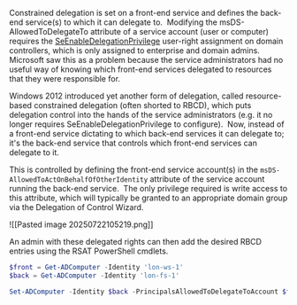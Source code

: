 
Constrained delegation is set on a front-end service and defines the back-end service(s) to which it can delegate to.  Modifying the msDS-AllowedToDelegateTo attribute of a service account (user or computer) requires the [SeEnableDelegationPrivilege](https://learn.microsoft.com/en-us/previous-versions/windows/it-pro/windows-10/security/threat-protection/security-policy-settings/enable-computer-and-user-accounts-to-be-trusted-for-delegation) user-right assignment on domain controllers, which is only assigned to enterprise and domain admins.  Microsoft saw this as a problem because the service administrators had no useful way of knowing which front-end services delegated to resources that they were responsible for.

Windows 2012 introduced yet another form of delegation, called resource-based constrained delegation (often shorted to RBCD), which puts delegation control into the hands of the service administrators (e.g. it no longer requires SeEnableDelegationPrivilege to configure).  Now, instead of a front-end service dictating to which back-end services it can delegate to; it's the back-end service that controls which front-end services can delegate to it.

This is controlled by defining the front-end service account(s) in the `msDS-AllowedToActOnBehalfOfOtherIdentity` attribute of the service account running the back-end service.  The only privilege required is write access to this attribute, which will typically be granted to an appropriate domain group via the Delegation of Control Wizard.

![[Pasted image 20250722105219.png]]

An admin with these delegated rights can then add the desired RBCD entries using the RSAT PowerShell cmdlets.

```powershell
$front = Get-ADComputer -Identity 'lon-ws-1'
$back = Get-ADComputer -Identity 'lon-fs-1'

Set-ADComputer -Identity $back -PrincipalsAllowedToDelegateToAccount $front
```